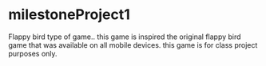 # milestoneProject1
Flappy bird type of game..
this game is inspired the original flappy bird game that was available on all mobile devices. this game is for class project purposes only.


